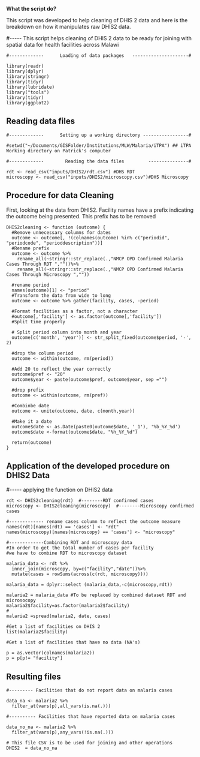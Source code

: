 **What the script do?**

This script was developed to help cleaning of DHIS 2 data and here is the breakdown on how it manipulates raw DHIS2 data.

#----- This script helps cleaning of DHIS 2 data to be ready for joining with spatial data for health facilities across Malawi 

```
#-------------      Loading of data packages   ---------------------#

library(readr)
library(dplyr)
library(stringr)
library(tidyr)
library(lubridate)
library("tools")
library(tidyr)
library(ggplot2)

```
## Reading data files 

```
#-------------      Setting up a working directory -----------------#

#setwd("~/Documents/GISFolder/Institutions/MLW/Malaria/iTPA") ## iTPA Working directory on Patrick's computer

#-------------        Reading the data files         ---------------#

rdt <- read_csv("inputs/DHIS2/rdt.csv") #DHS RDT 
microscopy <- read_csv("inputs/DHIS2/microscopy.csv")#DHS Microscopy

```


## Procedure for data Cleaning

First, looking at the data from DHIS2. Facility names have a prefix indicating the outcome being presented. This prefix has to be removed 

```
DHIS2cleaning <- function (outcome) {
  #Remove unnecessary columns for dates
  outcome <- outcome[, !(colnames(outcome) %in% c("periodid", "periodcode", "perioddescription"))]
  #Rename prefix
  outcome <- outcome %>% 
    rename_all(~stringr::str_replace(.,"NMCP OPD Confirmed Malaria Cases Through RDT ",""))%>%
    rename_all(~stringr::str_replace(.,"NMCP OPD Confirmed Malaria Cases Through Microscopy ",""))
  
  #rename period
  names(outcome)[1] <- "period"
  #Transform the data from wide to long
  outcome <- outcome %>% gather(facility, cases, -period)
  
  #Format facilities as a factor, not a character
  #outcome[,'facility'] <- as.factor(outcome[,'facility'])
  #Split time properly
  
  # Split period column into month and year
  outcome[c('month', 'year')] <- str_split_fixed(outcome$period, '-', 2)
  
  #drop the column period
  outcome <- within(outcome, rm(period))
  
  #Add 20 to reflect the year correctly
  outcome$pref <- "20"
  outcome$year <- paste(outcome$pref, outcome$year, sep ="")
  
  #drop prefix
  outcome <- within(outcome, rm(pref))
  
  #Combinbe date 
  outcome <- unite(outcome, date, c(month,year))
  
  #Make it a date
  outcome$date <- as.Date(paste0(outcome$date, '_1'), '%b_%Y_%d')
  outcome$date <-format(outcome$date, "%h_%Y_%d")
  
  return(outcome)
}
```
## Application of the developed procedure on DHIS2 Data

#----- applying the function on DHIS2 data

```
rdt <- DHIS2cleaning(rdt)  #--------RDT confirmed cases
microscopy <- DHIS2cleaning(microscopy)  #--------Microscopy confirmed cases

#------------- rename cases column to reflect the outcome measure
names(rdt)[names(rdt) == 'cases'] <- "rdt"
names(microscopy)[names(microscopy) == 'cases'] <- "microscopy"

#-------------Combining RDT and microscopy data
#In order to get the total number of cases per facility 
#we have to combine RDT to microscopy dataset

malaria_data <- rdt %>%
  inner_join(microscopy, by=c("facility","date"))%>%
  mutate(cases = rowSums(across(c(rdt, microscopy)))) 

malaria_data = dplyr::select (malaria_data,-c(microscopy,rdt))

malaria2 = malaria_data #To be replaced by combined dataset RDT and microsocopy
malaria2$facility=as.factor(malaria2$facility)
#
malaria2 =spread(malaria2, date, cases)

#Get a list of facilities on DHIS 2
list(malaria2$facility)

#Get a list of facilities that have no data (NA's)

p = as.vector(colnames(malaria2))
p = p[p!= "facility"]

```
## Resulting files

```
#--------- Facilities that do not report data on malaria cases

data_na <- malaria2 %>% 
  filter_at(vars(p),all_vars(is.na(.)))

#---------- Facilities that have reported data on malaria cases

data_no_na <- malaria2 %>% 
  filter_at(vars(p),any_vars(!is.na(.)))

# This file CSV is to be used for joining and other operations
DHIS2  = data_no_na
```


